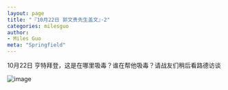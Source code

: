 ```yaml
---
layout: page
title: "『10月22日 郭文贵先生盖文』·2"
categories: milesguo
author:
- Miles Guo
meta: "Springfield"
---
```


10月22日 亨特拜登，这是在哪里吸毒？谁在帮他吸毒？请战友们稍后看路德访谈 

![image](../../../../image/milesguo/2020_10_22_Miles_Guo_Getter_2_1.jpeg)
